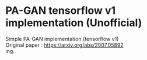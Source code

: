 # PA-GAN tensorflow v1 implementation (Unofficial)
Simple PA-GAN implementation (tensorflow v1)  
Original paper : https://arxiv.org/abs/2007.05892  
ing..
